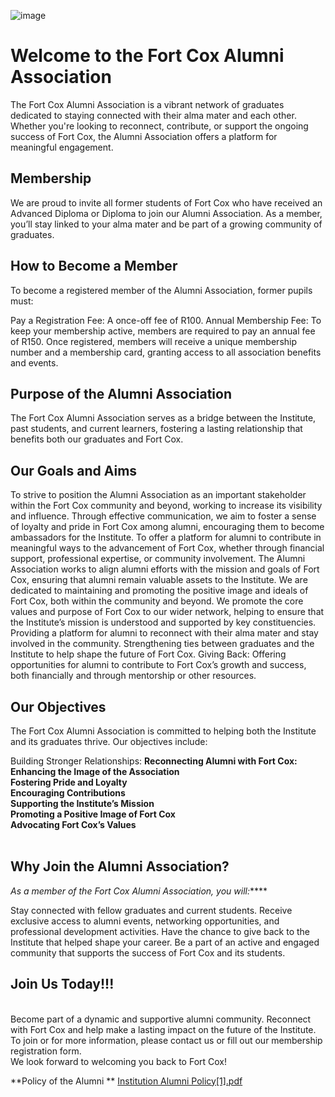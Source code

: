 ![image](https://github.com/user-attachments/assets/e58a3768-da26-4046-b9d1-74af4ef82866)

# Welcome to the Fort Cox Alumni Association<br/>
The Fort Cox Alumni Association is a vibrant network of graduates dedicated to staying connected with their alma mater and each other. Whether you're looking to reconnect, contribute, or support the ongoing success of Fort Cox, the Alumni Association offers a platform for meaningful engagement.

## **Membership**<br/>
We are proud to invite all former students of Fort Cox who have received an Advanced Diploma or Diploma to join our Alumni Association. As a member, you’ll stay linked to your alma mater and be part of a growing community of graduates.

## **How to Become a Member**<br/>
To become a registered member of the Alumni Association, former pupils must:

Pay a Registration Fee: A once-off fee of R100.
Annual Membership Fee: To keep your membership active, members are required to pay an annual fee of R150.
Once registered, members will receive a unique membership number and a membership card, granting access to all association benefits and events.

## **Purpose of the Alumni Association**<br/>
The Fort Cox Alumni Association serves as a bridge between the Institute, past students, and current learners, fostering a lasting relationship that benefits both our graduates and Fort Cox.

## **Our Goals and Aims**<br/>
To strive to position the Alumni Association as an important stakeholder within the Fort Cox community and beyond, working to increase its visibility and influence.
Through effective communication, we aim to foster a sense of loyalty and pride in Fort Cox among alumni, encouraging them to become ambassadors for the Institute.
To offer a platform for alumni to contribute in meaningful ways to the advancement of Fort Cox, whether through financial support, professional expertise, or community involvement.
The Alumni Association works to align alumni efforts with the mission and goals of Fort Cox, ensuring that alumni remain valuable assets to the Institute.
We are dedicated to maintaining and promoting the positive image and ideals of Fort Cox, both within the community and beyond.
We promote the core values and purpose of Fort Cox to our wider network, helping to ensure that the Institute’s mission is understood and supported by key constituencies. Providing a platform for alumni to reconnect with their alma mater and stay involved in the community. Strengthening ties between graduates and the Institute to help shape the future of Fort Cox.
Giving Back: Offering opportunities for alumni to contribute to Fort Cox’s growth and success, both financially and through mentorship or other resources.

## **Our Objectives**<br/>
The Fort Cox Alumni Association is committed to helping both the Institute and its graduates thrive. Our objectives include:

Building Stronger Relationships:
**Reconnecting Alumni with Fort Cox:**
**Enhancing the Image of the Association** <br/>
**Fostering Pride and Loyalty** <br/>
**Encouraging Contributions**<br/>
**Supporting the Institute’s Mission**<br/>
**Promoting a Positive Image of Fort Cox**<br/>
**Advocating Fort Cox’s Values** <br/>
<br/>

## **Why Join the Alumni Association?**<br/>
_As a member of the Fort Cox Alumni Association, you will:_****

Stay connected with fellow graduates and current students.
Receive exclusive access to alumni events, networking opportunities, and professional development activities.
Have the chance to give back to the Institute that helped shape your career.
Be a part of an active and engaged community that supports the success of Fort Cox and its students.
<br/>
## **Join Us Today!!!**
<br/>
Become part of a dynamic and supportive alumni community. Reconnect with Fort Cox and help make a lasting impact on the future of the Institute. To join or for more information, please contact us or fill out our membership registration form.
<br/>
We look forward to welcoming you back to Fort Cox!

**Policy of the Alumni **
[Institution Alumni Policy[1].pdf](https://github.com/user-attachments/files/17791959/Institution.Alumni.Policy.1.pdf)


